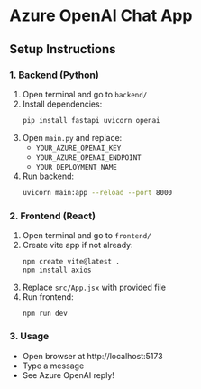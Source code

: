 # Azure OpenAI Chat App

## Setup Instructions

### 1. Backend (Python)
1. Open terminal and go to `backend/`
2. Install dependencies:
   ```bash
   pip install fastapi uvicorn openai
   ```
3. Open `main.py` and replace:
   - `YOUR_AZURE_OPENAI_KEY`
   - `YOUR_AZURE_OPENAI_ENDPOINT`
   - `YOUR_DEPLOYMENT_NAME`
4. Run backend:
   ```bash
   uvicorn main:app --reload --port 8000
   ```

### 2. Frontend (React)
1. Open terminal and go to `frontend/`
2. Create vite app if not already:
   ```bash
   npm create vite@latest .
   npm install axios
   ```
3. Replace `src/App.jsx` with provided file
4. Run frontend:
   ```bash
   npm run dev
   ```

### 3. Usage
- Open browser at http://localhost:5173
- Type a message
- See Azure OpenAI reply!
